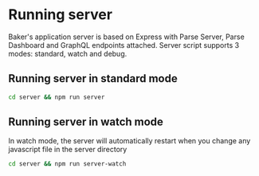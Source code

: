 # Running server

Baker's application server is based on Express with Parse Server, Parse Dashboard and GraphQL endpoints attached. Server script supports 3 modes: standard, watch and debug.

## Running server in standard mode

```bash
cd server && npm run server
```

## Running server in watch mode

In watch mode, the server will automatically restart when you change any javascript file in the server directory

```bash
cd server && npm run server-watch
```